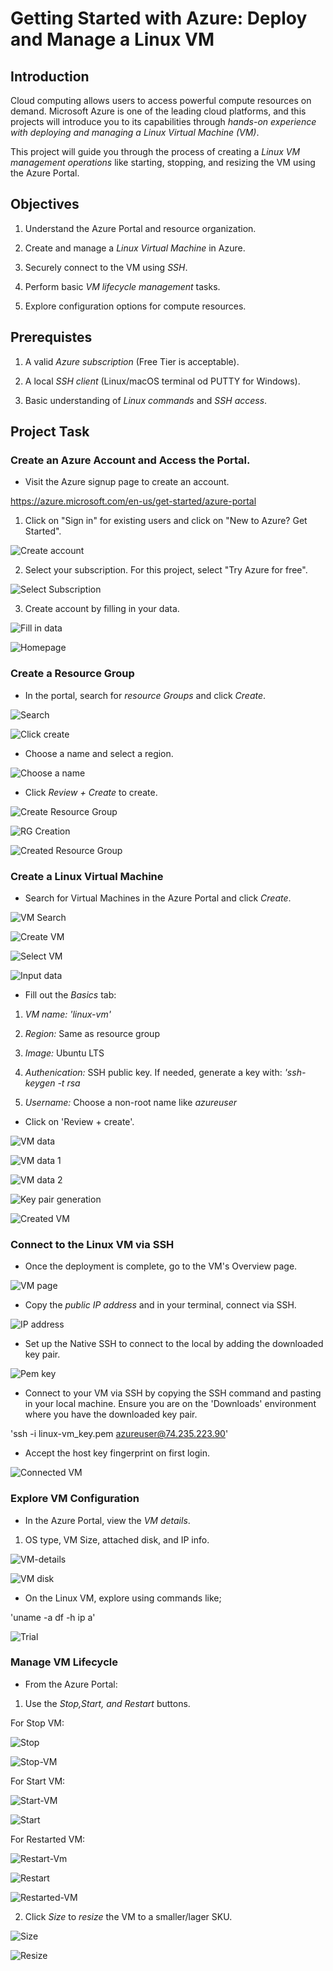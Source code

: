 # Getting Started with Azure: Deploy and Manage a Linux VM

## Introduction

Cloud computing allows users to access powerful compute resources on demand. Microsoft Azure is one of the leading cloud platforms, and this projects will introduce you to its capabilities through *hands-on experience with deploying and managing a Linux Virtual Machine (VM)*.

This project will guide you through the process of creating a *Linux VM management operations* like starting, stopping, and resizing the VM using the Azure Portal.

## Objectives

1. Understand the Azure Portal and resource organization.

2. Create and manage a *Linux Virtual Machine* in Azure.

3. Securely connect to the VM using *SSH*.

4. Perform basic *VM lifecycle management* tasks.

5. Explore configuration options for compute resources.


## Prerequistes

1. A valid *Azure subscription* (Free Tier is acceptable).

2. A local *SSH client* (Linux/macOS terminal od PUTTY for Windows).

3. Basic understanding of *Linux commands* and *SSH access*.


## Project Task

### Create an Azure Account and Access the Portal.

- Visit the Azure signup page to create an account.

https://azure.microsoft.com/en-us/get-started/azure-portal

1. Click on "Sign in" for existing users and click on "New to Azure? Get Started".

![Create account](./img/Azure-signin.JPG)

2. Select your subscription. For this project, select "Try Azure for free".

![Select Subscription](./img/Select-Subscription.JPG)

3. Create account by filling in your data.

![Fill in data](./img/Create-account.JPG)

![Homepage](./img/Homepage-Azure.JPG)

### Create a Resource Group

- In the portal, search for *resource Groups* and click *Create*.

![Search](./img/Select-Resource-Group.JPG)

![Click create](./img/Resource-group.JPG)

- Choose a name and select a region.

![Choose a name](./img/Name-RG.JPG)

- Click *Review + Create* to create.

![Create Resource Group](./img/Create-RG.JPG)

![RG Creation](./img/RG-Creation.JPG)

![Created Resource Group](./img/Created-RG.JPG)


### Create a Linux Virtual Machine

- Search for Virtual Machines in the Azure Portal and click *Create*.

![VM Search](./img/VM-search.JPG)

![Create VM](./img/Create-VM.JPG)

![Select VM](./img/Select-VM.JPG)

![Input data](./img/Input-data.JPG)

- Fill out the *Basics* tab:

1. *VM name: 'linux-vm'*

2. *Region:* Same as resource group

3. *Image:* Ubuntu LTS 

4. *Authenication:* SSH public key. If needed, generate a key with: *'ssh-keygen -t rsa*

5. *Username:* Choose a non-root name like *azureuser*

- Click on 'Review + create'.

![VM data](./img/VM-data.JPG)

![VM data 1](./img/VM-data-1.JPG)

![VM data 2](./img/VM-data-2.JPG)

![Key pair generation](./img/Key-pair-generation.JPG)

![Created VM](./img/Created-VM.JPG)

### Connect to the Linux VM via SSH

- Once the deployment is complete, go to the VM's Overview page.

![VM page](./img/VM-Page.JPG)

- Copy the *public IP address* and in your terminal, connect via SSH.

![IP address](./img/IP-address.JPG)

- Set up the Native SSH to connect to the local by adding the downloaded key pair.

![Pem key](./img/VM-Settings.JPG)

- Connect to your VM via SSH by copying the SSH command and pasting in your local machine. Ensure you are on the 'Downloads' environment where you have the downloaded key pair.

'ssh -i linux-vm_key.pem azureuser@74.235.223.90'

- Accept the host key fingerprint on first login.

![Connected VM](./img/Linux-VM-SSH-Connection.JPG)


### Explore VM Configuration

- In the Azure Portal, view the *VM details*.

1. OS type, VM Size, attached disk, and IP info.

![VM-details](./img/VM-details.JPG)

![VM disk](./img/VM-disk-settings.JPG)

- On the Linux VM, explore using commands like;

'uname -a
df -h
ip a'

![Trial](./img/VM-trial.JPG)


### Manage VM Lifecycle 

- From the Azure Portal:

1. Use  the *Stop,Start, and Restart* buttons.

For Stop VM:

![Stop](./img/Start-Stop.JPG)

![Stop-VM](./img/Stop-VM.JPG)

For Start VM:

![Start-VM](./img/Start-VM.JPG)

![Start](./img/VM-Start.JPG)

For Restarted VM:

![Restart-Vm](./img/Restart-VM.JPG)

![Restart](./img/VM-Restart.JPG)

![Restarted-VM](./img/Restarted-VM.JPG)

2. Click *Size* to *resize* the VM to a smaller/lager SKU.

![Size](./img/Size-VM.JPG)

![Resize](./img/Resize.JPG)

